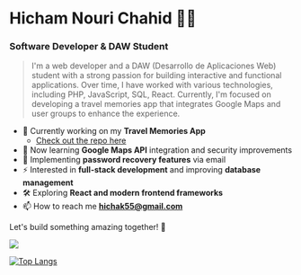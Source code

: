 #  Hicham Nouri Chahid 👋😁  
### Software Developer & DAW Student  

> I'm a web developer and a DAW (Desarrollo de Aplicaciones Web) student with a strong passion for building interactive and functional applications. Over time, I have worked with various technologies, including PHP, JavaScript, SQL, React. Currently, I'm focused on developing a travel memories app that integrates Google Maps and user groups to enhance the experience.

- 🔭 Currently working on my **Travel Memories App**  
  - [Check out the repo here](#) 
- 🌱 Now learning **Google Maps API** integration and security improvements  
- 🔐 Implementing **password recovery features** via email  
- ⚡ Interested in **full-stack development** and improving **database management**  
- 🛠 Exploring **React and modern frontend frameworks**
- 📫 How to reach me **hichak55@gmail.com**

Let's build something amazing together! 🚀

<p>
<img src="https://skillicons.dev/icons?i=html,css,tailwind,bootstrap,js,php,mysql,git,github,vscode,react,symfony,supabase,laravel,nextjs"/>
</p>

[![Top
Langs](https://github-readme-stats.vercel.app/api/top-langs/?username=nouriHicham174&layout=compact&theme=tokyonight)](https://github.com/nouriHicham174)
